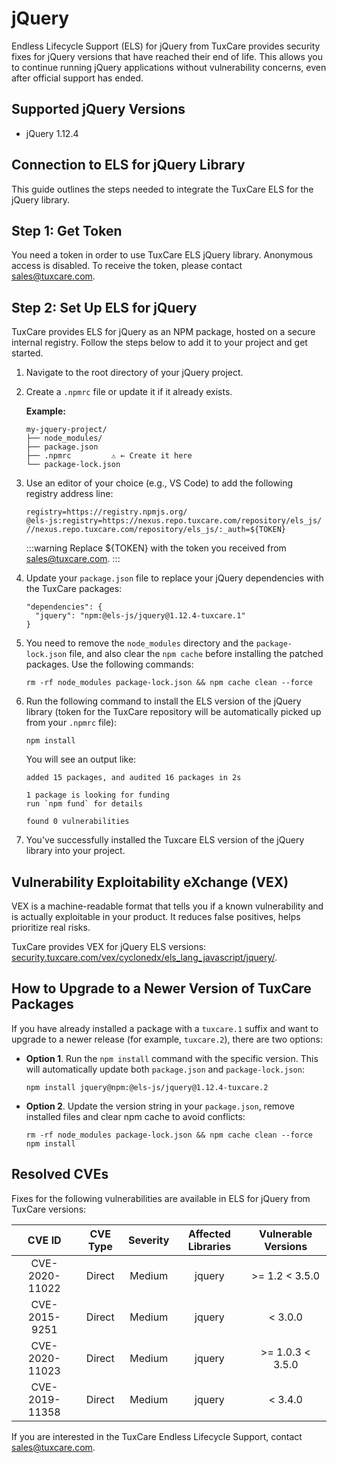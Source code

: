# jQuery

Endless Lifecycle Support (ELS) for jQuery from TuxCare provides security fixes for jQuery versions that have reached their end of life. This allows you to continue running jQuery applications without vulnerability concerns, even after official support has ended.

## Supported jQuery Versions

* jQuery 1.12.4

## Connection to ELS for jQuery Library

This guide outlines the steps needed to integrate the TuxCare ELS for the jQuery library.

## Step 1: Get Token

You need a token in order to use TuxCare ELS jQuery library. Anonymous access is disabled. To receive the token, please contact [sales@tuxcare.com](mailto:sales@tuxcare.com).

## Step 2: Set Up ELS for jQuery

TuxCare provides ELS for jQuery as an NPM package, hosted on a secure internal registry. Follow the steps below to add it to your project and get started.

1. Navigate to the root directory of your jQuery project.
2. Create a `.npmrc` file or update it if it already exists.

   **Example:**

   ```text
   my-jquery-project/
   ├── node_modules/
   ├── package.json
   ├── .npmrc         ⚠️ ← Create it here
   └── package-lock.json
   ```

3. Use an editor of your choice (e.g., VS Code) to add the following registry address line:

   <CodeWithCopy>

   ```text
   registry=https://registry.npmjs.org/
   @els-js:registry=https://nexus.repo.tuxcare.com/repository/els_js/
   //nexus.repo.tuxcare.com/repository/els_js/:_auth=${TOKEN}
   ```

   </CodeWithCopy>

   :::warning
   Replace ${TOKEN} with the token you received from [sales@tuxcare.com](mailto:sales@tuxcare.com).
   :::

4. Update your `package.json` file to replace your jQuery dependencies with the TuxCare packages:

   <CodeWithCopy>

   ```text
   "dependencies": {
     "jquery": "npm:@els-js/jquery@1.12.4-tuxcare.1"
   }
   ```

   </CodeWithCopy>

5. You need to remove the `node_modules` directory and the `package-lock.json` file, and also clear the `npm cache` before installing the patched packages. Use the following commands:
   
   <CodeWithCopy>

   ```text
   rm -rf node_modules package-lock.json && npm cache clean --force
   ```

   </CodeWithCopy>

6. Run the following command to install the ELS version of the jQuery library (token for the TuxCare repository will be automatically picked up from your `.npmrc` file):

   <CodeWithCopy>

   ```text
   npm install
   ```

   </CodeWithCopy>

   You will see an output like:

   ```text
   added 15 packages, and audited 16 packages in 2s

   1 package is looking for funding
   run `npm fund` for details

   found 0 vulnerabilities
   ```

7. You've successfully installed the Tuxcare ELS version of the jQuery library into your project.

## Vulnerability Exploitability eXchange (VEX) 

VEX is a machine-readable format that tells you if a known vulnerability and is actually exploitable in your product. It reduces false positives, helps prioritize real risks.

TuxCare provides VEX for jQuery ELS versions: [security.tuxcare.com/vex/cyclonedx/els_lang_javascript/jquery/](https://security.tuxcare.com/vex/cyclonedx/els_lang_javascript/jquery/).

## How to Upgrade to a Newer Version of TuxCare Packages

If you have already installed a package with a `tuxcare.1` suffix and want to upgrade to a newer release (for example, `tuxcare.2`), there are two options:

* **Option 1**. Run the `npm install` command with the specific version. This will automatically update both `package.json` and `package-lock.json`:

  <CodeWithCopy>

  ```text
  npm install jquery@npm:@els-js/jquery@1.12.4-tuxcare.2
  ```

  </CodeWithCopy>

* **Option 2**. Update the version string in your `package.json`, remove installed files and clear npm cache to avoid conflicts:

  <CodeWithCopy>

  ```text
  rm -rf node_modules package-lock.json && npm cache clean --force
  npm install
  ```

  </CodeWithCopy>

## Resolved CVEs

Fixes for the following vulnerabilities are available in ELS for jQuery from TuxCare versions:

| CVE ID         | CVE Type | Severity | Affected Libraries | Vulnerable Versions |
| :------------: | :------: |:--------:|:------------------:| :----------------: |
| CVE-2020-11022 | Direct   | Medium   |       jquery       | >= 1.2 < 3.5.0    |
| CVE-2015-9251  | Direct   | Medium   |       jquery       | < 3.0.0           |
| CVE-2020-11023 | Direct   | Medium   |       jquery       | >= 1.0.3 < 3.5.0  |
| CVE-2019-11358 | Direct   | Medium   |       jquery       | < 3.4.0           |

If you are interested in the TuxCare Endless Lifecycle Support, contact [sales@tuxcare.com](mailto:sales@tuxcare.com).
